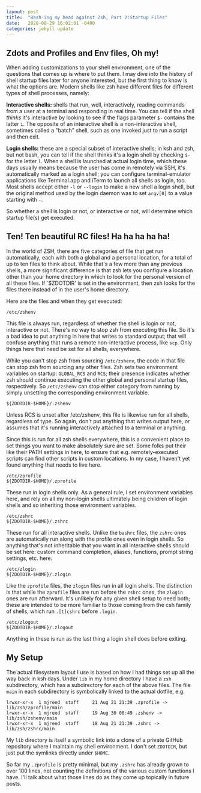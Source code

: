 ```yaml
---
layout: post
title:  "Bash-ing my head against Zsh, Part 2:Startup Files"
date:   2020-08-29 16:02:01 -0400
categories: jekyll update
---
```

## Zdots and Profiles and Env files, Oh my!

When adding customizations to your shell environment, one of the questions
that comes up is where to put them. I may dive into the history of shell
startup files later for anyone interested, but the first thing to know is
what the options are. Modern shells like zsh have different files for different
types of shell processes, namely:

**Interactive shells:** shells that run, well, interactively, reading commands
from a user at a terminal and responding in real time. You can tell if the
shell _thinks_ it's interactive by looking to see if the flags parameter `$-`
contains the latter `i`. The opposite of an interactive shell is a
non-interactive shell, sometimes called a "batch" shell, such as one invoked
just to run a script and then exit.

**Login shells:** these are a special subset of interactive shells; in ksh and
zsh, but not bash, you can tell if the shell thinks it's a login shell by
checking `$-` for the letter `l`. When a shell is launched at actual login
time, which these days usually means because the user has come in remotely via
SSH, it's automatically marked as a login shell; you can configure
terminal-emulator applications like Terminal.app and iTerm to launch all shells
as login, too. Most shells accept either `-l` or `--login` to make a new shell
a login shell, but the original method used by the login daemon was to set
`argv[0]` to a value starting with `-`.

So whether a shell is login or not, or interactive or not, will determine
which startup file(s) get executed.

## Ten! Ten beautiful RC files! Ha ha ha ha ha!

In the world of ZSH, there are five categories of file that get run
automatically, each with both a global and a personal location, for a
total of up to ten files to think about. While that's a few more than any
previous shells, a more significant difference is that zsh lets you configure
a location other than your home directory in which to look for the personal
version of all these files. If `$ZDOTDIR' is set in the environment, then zsh
looks for the files there instead of in the user's home directory.

Here are the files and when they get executed:

    /etc/zshenv

This file is always run, regardless of whether the shell is login or
not, interactive or not. There's no way to stop zsh from executing
this file. So it's a bad idea to put anything in here that writes
to standard output; that will confuse anything that runs a remote
non-interactive process, like `scp`. Only things here that need
be set for all shells, everywhere.

While you can't stop zsh from sourcing `/etc/zshenv`, the code in
that file can stop zsh from sourcing any other files. Zsh sets
two environment variables on startup: `GLOBAL_RCS` and `RCS`; their
presence indicates whether zsh should continue executing the other
global and personal startup files, respectively. So `/etc/zshenv`
can stop either category from running by simply unsetting the
corresponding environment variable.

    ${ZDOTDIR-$HOME}/.zshenv

Unless RCS is unset after /etc/zshenv, this file is likewise run
for all shells, regardless of type. So again, don't put anything that
writes output here, or assumes that it's running interactively
attached to a terminal or anything.

Since this is run for all zsh shells everywhere, this is a convenient
place to set things you want to make absolutely sure are set. Some
folks put their like their PATH settings in here, to ensure that
e.g. remotely-executed scripts can find other scripts in custom
locations. In my case, I haven't yet found anything that needs to
live here.

    /etc/zprofile
    ${ZDOTDIR-$HOME}/.zprofile

These run in login shells only. As a general rule, I set environment
variables here, and rely on all my non-login shells ultimately
being children of login shells and so inheriting those environment
variables.

    /etc/zshrc
    ${ZDOTDIR-$HOME}/.zshrc

These run for all interactive shells. Unlike the `bashrc` files, the
`zshrc` ones are automatically run along with the profile ones even in
login shells. So anything that's not inheritable that you want in all
interactive shells should be set here: custom command completion,
aliases, functions, prompt string settings, etc.
here.

    /etc/zlogin
    ${ZDOTDIR-$HOME}/.zlogin

Like the `zprofile` files, the `zlogin` files run in all login shells.
The distinction is that while the `zprofile` files are run before
the `zshrc` ones, the `zlogin` ones are run afterward. It's unlikely
for any given shell setup to need both; these are intended to be more
familiar to those coming from the csh family of shells, which run
`.[t]cshrc` before `.login`.

    /etc/zlogout
    ${ZDOTDIR-$HOME}/.zlogout

Anything in these is run as the last thing a login shell does before
exiting.

## My Setup

The actual filesystem layout I use is based on how I had things set up
all the way back in ksh days. Under `lib` in my home directory I have
a `zsh` subdirectory, which has a subdirectory for each of the above
files. The file `main` in each subdirectory is symbolically linked to the
actual dotfile, e.g.

    lrwxr-xr-x  1 mjreed  staff     21 Aug 21 21:39 .zprofile -> lib/zsh/zprofile/main
    lrwxr-xr-x  1 mjreed  staff     19 Aug 30 00:49 .zshenv -> lib/zsh/zshenv/main
    lrwxr-xr-x  1 mjreed  staff     18 Aug 21 21:39 .zshrc -> lib/zsh/zshrc/main

My `lib` directory is itself a symbolic link into a clone of a private GitHub
repository where I maintain my shell environment. I don't set `ZDOTDIR`, but
just put the symlinks directly under `$HOME`.

So far my `.zprofile` is pretty minimal, but my `.zshrc` has already
grown to over 100 lines, not counting the definitions of the various
custom functions I have. I'll talk about what those lines do as they come
up topically in future posts.
